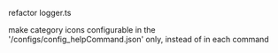 refactor logger.ts

make category icons configurable in the '/configs/config_helpCommand.json' only, instead of in each command